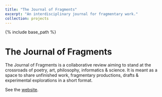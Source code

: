 ```yaml
---
title: "The Journal of Fragments"
excerpt: "An interdisciplinary journal for fragmentary work."
collection: projects
---
```


{% include base_path %}

The Journal of Fragments
======

The Journal of Fragments is a collaborative review aiming to stand at the crossroads of poetry, art, philosophy, informatics & science. It is meant as a space to share unfinished work, fragmentary productions, drafts & experimental explorations in a short format.

See the [website](https://www.nolots.net/fragments/).
